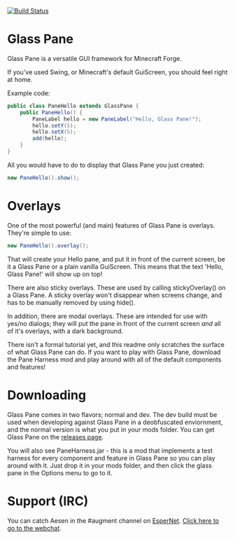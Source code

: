 [![Build Status](http://ci.gameminers.com/buildStatus/icon?job=Glass%20Pane)](http://ci.gameminers.com/job/Glass%20Pane/)

Glass Pane
==========

Glass Pane is a versatile GUI framework for Minecraft Forge.

If you've used Swing, or Minecraft's default GuiScreen, you should feel right at home.

Example code:

```java
public class PaneHello extends GlassPane {
	public PaneHello() {
		PaneLabel hello = new PaneLabel("Hello, Glass Pane!");
		hello.setY(5);
		hello.setX(5);
		add(hello);
	}
}
```

All you would have to do to display that Glass Pane you just created:
```java
new PaneHello().show();
```


Overlays
====
One of the most powerful (and main) features of Glass Pane is overlays.
They're simple to use:
```java
new PaneHello().overlay();
```
That will create your Hello pane, and put it in front of the current screen, be it a Glass Pane or a plain vanilla GuiScreen. This means that the text 'Hello, Glass Pane!' will show up on top!

There are also sticky overlays. These are used by calling stickyOverlay() on a Glass Pane. A sticky overlay won't disappear when screens change, and has to be manually removed by using hide().

In addition, there are modal overlays. These are intended for use with yes/no dialogs; they will put the pane in front of the current screen *and* all of it's overlays, with a dark background.


There isn't a formal tutorial yet, and this readme only scratches the surface of what Glass Pane can do. If you want to play with Glass Pane, download the Pane Harness mod and play around with all of the default components and features!


Downloading
====
Glass Pane comes in two flavors; normal and dev. The dev build must be used when developing against Glass Pane in a deobfuscated enviornment, and the normal version is what you put in your mods folder.
You can get Glass Pane on the [releases page](http://github.com/AesenV/Glass-Pane/releases).

You will also see PaneHarness.jar - this is a mod that implements a test harness for every component and feature in Glass Pane so you can play around with it. Just drop it in your mods folder, and then click the glass pane in the Options menu to go to it.

Support (IRC)
====
You can catch Aesen in the #augment channel on [EsperNet](http://esper.net). [Click here to go to the webchat](http://webchat.esper.net/?nick=&channels=#augment).
